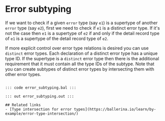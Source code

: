# Error subtyping

If we want to check if a given `error` type (say `e1`) is a supertype of another `error` type (say `e2`), first we need to check if `e1` is a distinct error type. If it's not the case then `e1` is a supertype of `e2` if and only if the detail record type of `e1` is a supertype of the detail record type of `e2`.

If more explicit control over error type relations is desired you can use `distinct` error types. Each declaration of a distinct error type has a unique type ID. If the supertype is a `distinct` error type then there is the additional requirement that it must contain all the type IDs of the subtype. Note that you can create subtypes of distinct error types by intersecting them with other error types.

```ballerina 

::: code error_subtyping.bal :::

::: out error_subtyping.out :::

## Related links
- [Type intersection for error types](https://ballerina.io/learn/by-example/error-type-intersection/)
